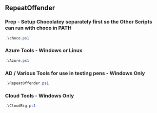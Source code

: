 ﻿## RepeatOffender

### Prep - Setup Chocolatey separately first so the Other Scripts can run with choco in PATH
```powershell
.\choco.ps1
```

### Azure Tools - Windows or Linux
```powershell
.\Azure.ps1
```

### AD / Various Tools for use in testing pens - Windows Only
```powershell
.\RepeatOffender.ps1
```

### Cloud Tools - Windows Only
```powershell
.\CloudBig.ps1
```
